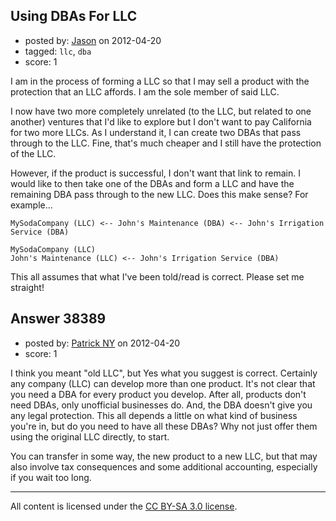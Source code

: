 ## Using DBAs For LLC

- posted by: [Jason](https://stackexchange.com/users/-1/17590-jason) on 2012-04-20
- tagged: `llc`, `dba`
- score: 1

I am in the process of forming a LLC so that I may sell a product with the protection that an LLC affords. I am the sole member of said LLC.

I now have two more completely unrelated (to the LLC, but related to one another) ventures that I'd like to explore but I don't want to pay California for two more LLCs. As I understand it, I can create two DBAs that pass through to the LLC. Fine, that's much cheaper and I still have the protection of the LLC. 

However, if the product is successful, I don't want that link to remain. I would like to then take one of the DBAs and form a LLC and have the remaining DBA pass through to the new LLC. Does this make sense? For example...

    MySodaCompany (LLC) <-- John's Maintenance (DBA) <-- John's Irrigation Service (DBA)  
    
    MySodaCompany (LLC)      
    John's Maintenance (LLC) <-- John's Irrigation Service (DBA)

This all assumes that what I've been told/read is correct. Please set me straight!


## Answer 38389

- posted by: [Patrick NY](https://stackexchange.com/users/-1/14366-patrick-ny) on 2012-04-20
- score: 1

I think you meant "old LLC", but Yes what you suggest is correct.
Certainly any company (LLC) can develop more than one product. It's not clear that you need a DBA for every product you develop. After all, products don't need DBAs, only unofficial businesses do. And, the DBA doesn't give you any legal protection. This all depends a little on what kind of business you're in, but do you need to have all these DBAs? Why not just offer them using the original LLC directly, to start.

You can transfer in some way, the new product to a new LLC, but that may also involve tax consequences and some additional accounting, especially if you wait too long.





---

All content is licensed under the [CC BY-SA 3.0 license](https://creativecommons.org/licenses/by-sa/3.0/).
